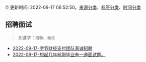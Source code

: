 :alarm_clock: 更新时间: 2022-09-17 06:52:50。[来源分类](../README.md)、[标签分类](../TAGS.md)、[时间分类](../TIMELINE.md)

## 招聘面试


> 关键字：`招聘`、`面试`



- [2022-09-17-字节财经支付团队真诚招聘](https://www.v2ex.com/t/880760) 
- [2022-09-17-想起几年前刚毕业有一道面试题。](https://www.v2ex.com/t/880756) 